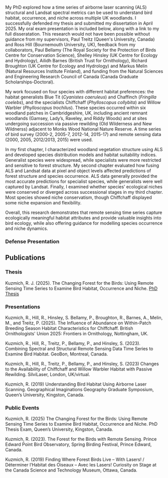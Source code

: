 My PhD explored how a time series of airborne laser scanning (ALS) structural and Landsat spectral metrics can be used to understand bird habitat, occurrence, and niche across multiple UK woodlands. I successfully defended my thesis and submitted my dissertation in April 2025. My oral exam presentation is included below, along with a link to my full disseratation. This research would not have been possible without guidance from my supervisors, Paul Treitz (Queen's University, Canada) and Ross Hill (Bournemouth University, UK), feedback from my collaborators, Paul Bellamy (The Royal Society for the Protection of Birds Centre for Conservation Science), Shelley Hinsley (UK Centre for Ecology and Hydrology), Ailidh Barnes (British Trust for Ornithology), Richard Broughton (UK Centre for Ecology and Hydrology) and Markus Melin (Natural Resources Institute Finland), and funding from the Natural Sciences and Engineering Research Council of Canada (Canada Graduate Scholarships-Doctoral).

My work focused on four species with different habitat preferences: the habitat generalists Blue Tit (*Cyanistes caeruleus*) and Chaffinch (*Fringilla coelebs*), and the specialists Chiffchaff (*Phylloscopus collybita*) and Willow Warbler (*Phylloscopus trochilus*). These species occurred within six woodland patches in Cambridgeshire, UK, including ancient remnant woodlands (Gamsey, Lady’s, Raveley, and Riddy Woods) and at sites undergoing succession via passive rewilding (Old Wilderness and New Wildnerss) adjacent to Monks Wood National Nature Reserve. A time series of bird survey (2000-2, 2005-7, 2012-14, 2015-17) and remote sensing data (2000, 2005, 2012/2013, 2015) were used.

In my first chapter, I characterized woodland vegetation structure using ALS and developed species distribution models and habitat suitability indices. Generalist species were widespread, while specialists were more restricted and sensitive to forest structure. My second chapter  evaluated how fusing ALS and Landsat data at pixel and object levels affected predictions of forest structure and species occurrence. ALS data generally provided the most accurate predictions for specialist species, while generalists were well captured by Landsat. Finally, I examined whether species’ ecological niches were conserved or diverged across successional stages in my third chapter. Most species showed niche conservatism, though Chiffchaff displayed some niche expansion and flexibility.

Overall, this research demonstrates that remote sensing time series capture ecologically meaningful habitat attributes and provide valuable insights into bird ecology, while also offering guidance for modelling species occurrence and niche dynamics.

### Defense Presentation

<object data="/assets/files/PhDdefense.pdf" width="500" height="500" type='application/pdf'></object>


## Publications

### Thesis

Kuzmich, R. J. (2025). The Changing Forest for the Birds: Using Remote Sensing Time Series to Examine Bird Habitat, Occurrence and Niche. [PhD Thesis](https://hdl.handle.net/1974/34528)

### Presentations

Kuzmich, R., Hill, R., Hinsley, S. Bellamy, P., Broughton, R., Barnes, A., Melin, M., and Treitz, P. (2025). The Influence of Abundance on Within-Patch Breeding Season Habitat Characteristics for Chiffchaff. British Ornithologists' Union 2025: Frontiers in Ornithology, Nottingham, UK.

Kuzmich, R., Hill, R., Treitz, P., Bellamy, P., and Hinsley, S. (2023). Combining Spectral and Structural Remote Sensing Data Time Series to Examine Bird Habitat. GeoBon, Montreal, Canada.

Kuzmich, R., Hill, R., Treitz, P., Bellamy, P., and Hinsley, S. (2023) Changes to the Availability of Chiffchaff and Willow Warbler Habitat with Passive Rewilding. SilviLaser, London, UK/virtual.

Kuzmich, R. (2019) Understanding Bird Habitat Using Airborne Laser Scanning. Geographical Imaginations Geography Graduate Symposium, Queen’s University, Kingston, Canada.

### Public Events

Kuzmich, R. (2025) The Changing Forest for the Birds: Using Remote Sensing Time Series to Examine Bird Habitat, Occurrence and Niche. PhD Thesis Exam, Queen’s University, Kingston, Canada.

Kuzmich, R. (2023). The Forest for the Birds with Remote Sensing. Prince Edward Point Bird Observatory, Spring Birding Festival, Prince Edward, Canada.

Kuzmich, R. (2019) Finding Where Forest Birds Live – With Lasers! / Déterminer l’Habitat des Oiseaux – Avec les Lasers! Curiosity on Stage at the Canada Science and Technology Museum, Ottawa, Canada.
